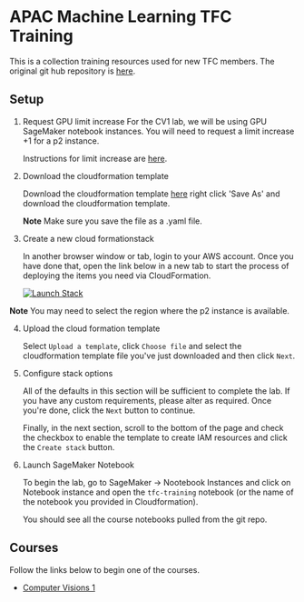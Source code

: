 # APAC Machine Learning TFC Training
This is a collection training resources used for new TFC members. The original git hub repository is [here](https://github.com/glyfnet/apac-tfc-training).

## Setup
1. Request GPU limit increase 
    For the CV1 lab, we will be using GPU SageMaker notebook instances. You will need to request a limit increase +1 for a p2 instance.

    Instructions for limit increase are [here](Setup.ipynb).

2. Download the cloudformation template

    Download the cloudformation template [here](/../../raw/master/mlu_computer_vision.yaml) right click 'Save As' and download the cloudformation template.

    **Note** Make sure you save the file as a .yaml file.

3. Create a new cloud formationstack

    In another browser window or tab, login to your AWS account. Once you have done that, open the link below in a new tab to start the process of deploying the items you need via CloudFormation.

    [![Launch Stack](https://s3.amazonaws.com/cloudformation-examples/cloudformation-launch-stack.png)](https://console.aws.amazon.com/cloudformation/home#/stacks/new?stackName=APAC-TFC-Training)

**Note** You may need to select the region where the p2 instance is available.

4. Upload the cloud formation template

    Select `Upload a template`,  click `Choose file` and select the cloudformation template file you've just downloaded and then click `Next`.

5. Configure stack options

    All of the defaults in this section will be sufficient to complete the lab. If you have any custom requirements, please alter as required. Once you're done, click the `Next` button to continue.

    Finally, in the next section, scroll to the bottom of the page and check the checkbox to enable the template to create IAM resources and click the `Create stack` button.

6. Launch SageMaker Notebook

    To begin the lab, go to SageMaker -> Nootebook Instances and click on Notebook instance and open the `tfc-training` notebook (or the name of the notebook you provided in Cloudformation).

    You should see all the course notebooks pulled from the git repo.

## Courses
Follow the links below to begin one of the courses.

* [Computer Visions 1](Computer_Vision_1)
